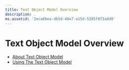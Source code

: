 ```yaml
---
title: Text Object Model Overview
description: .
ms.assetid: '2eca6bea-db5d-40e7-a15d-5205f873add9'
---
```


# Text Object Model Overview

-   [About Text Object Model](about-text-object-model.md)
-   [Using The Text Object Model](using-the-text-object-model.md)

 

 




